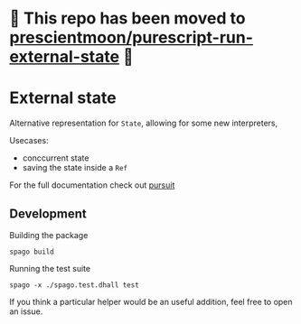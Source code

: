 # 🚧 This repo has been moved to [prescientmoon/purescript-run-external-state](https://github.com/prescientmoon/purescript-run-external-state) 🚧
# External state

Alternative representation for `State`, allowing for some new interpreters,

Usecases:

- conccurrent state
- saving the state inside a `Ref`

For the full documentation check out [pursuit](https://pursuit.purescript.org/packages/purescript-run-external-state/1.0.0)

## Development

Building the package

```
spago build
```

Running the test suite

```
spago -x ./spago.test.dhall test
```

If you think a particular helper would be an useful addition, feel free to open an issue.
